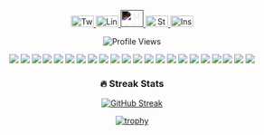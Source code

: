 <p align="center">
  <a href="https://twitter.com/pseudononameous" target="_blank">
    <img src="https://raw.githubusercontent.com/rahuldkjain/github-profile-readme-generator/master/src/images/icons/Social/twitter.svg" alt="Twitter" height="20" width="40" />
  </a>
  <a href="https://linkedin.com/in/noel-chris-hernandez" target="_blank">
    <img src="https://raw.githubusercontent.com/rahuldkjain/github-profile-readme-generator/master/src/images/icons/Social/linked-in-alt.svg" alt="LinkedIn" height="20" width="40" />
  </a>
<a href="https://medium.com/@yourusername" target="_blank">
  <img src="https://cdn.jsdelivr.net/npm/simple-icons@3.0.1/icons/medium.svg" alt="Medium" height="30" width="40" style="filter: invert(100%);"/>
</a>

</a>
  <a href="https://stackoverflow.com/users/pseudononameous" target="_blank">
    <img src="https://raw.githubusercontent.com/rahuldkjain/github-profile-readme-generator/master/src/images/icons/Social/stack-overflow.svg" alt="Stack Overflow" height="20" width="40" />
  </a>
  <a href="https://instagram.com/pseudononameous" target="_blank">
    <img src="https://raw.githubusercontent.com/rahuldkjain/github-profile-readme-generator/master/src/images/icons/Social/instagram.svg" alt="Instagram" height="20" width="40" />
  </a>
</p>

<p align="center">
  <img src="https://komarev.com/ghpvc/?username=pseudononameous&label=Profile+Views&color=blueviolet" alt="Profile Views">
</p>

<p align="center">
  <img src="https://img.shields.io/badge/-Python-000?&logo=Python">
  <img src="https://img.shields.io/badge/-JavaScript-000?&logo=JavaScript">
  <img src="https://img.shields.io/badge/-C-000?&logo=C">
  <img src="https://img.shields.io/badge/-Java-000?&logo=Java&logoColor=007396">
  <img src="https://img.shields.io/badge/-TypeScript-000?&logo=TypeScript">
  <img src="https://img.shields.io/badge/-MySQL-000?&logo=MySQL">
  <img src="https://img.shields.io/badge/-Flutter-000?&logo=Flutter">
  <img src="https://img.shields.io/badge/-React-000?&logo=React">
  <img src="https://img.shields.io/badge/-Firebase-000?&logo=Firebase">
  <img src="https://img.shields.io/badge/-PHP-000?&logo=PHP">
  <img src="https://img.shields.io/badge/-AWS-000?&logo=Amazon-AWS&logoColor=F90">
  <img src="https://img.shields.io/badge/-Docker-000?&logo=Docker">
  <img src="https://img.shields.io/badge/-Node.js-000?&logo=node.js">
  <img src="https://img.shields.io/badge/-Redis-000?&logo=Redis">
  <img src="https://img.shields.io/badge/-Dart-000?&logo=Dart">
  <img src="https://img.shields.io/badge/-HTML-000?&logo=HTML5">
  <img src="https://img.shields.io/badge/-Laravel-000?&logo=Laravel">
  <img src="https://img.shields.io/badge/-CSS-000?&logo=CSS3">
  <img src="https://img.shields.io/badge/-GitLab-000?&logo=GitLab">
  <img src="https://img.shields.io/badge/-GitHub-000?&logo=GitHub">
  <img src="https://img.shields.io/badge/-Microsoft%20SQL%20Server-000?&logo=Microsoft-SQL-Server">
  <img src="https://img.shields.io/badge/-Figma-000?&logo=Figma">
</p>



<div align="center">
  <div>
    <h3>🔥 Streak Stats</h3>
<a href="https://git.io/streak-stats"><img src="https://streak-stats.demolab.com?user=pseudononameous&theme=github-dark" alt="GitHub Streak" /></a>
    </a>
  </div>



[![trophy](https://github-profile-trophy.vercel.app/?username=pseudononameous&theme=matrix)](https://github.com/ryo-ma/github-profile-trophy)



